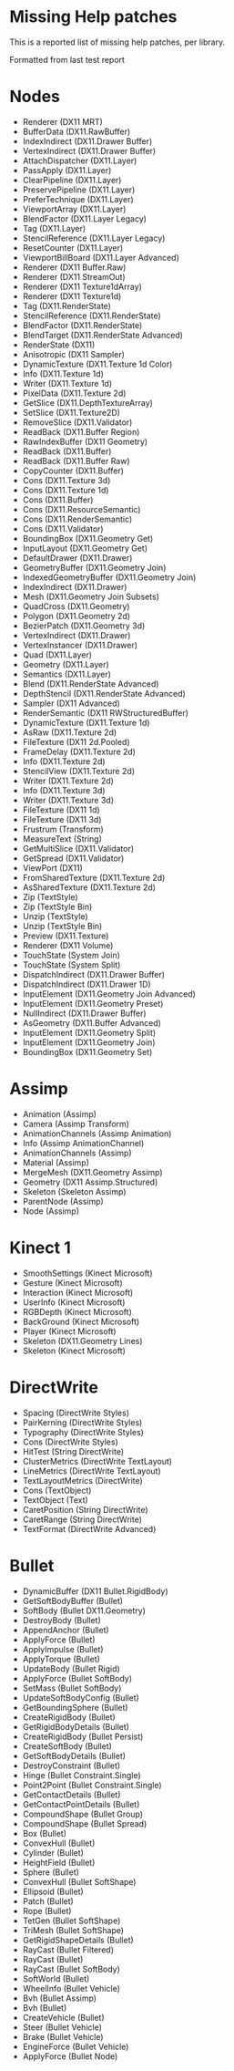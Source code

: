 Missing Help patches
=========

This is a reported list of missing help patches, per library.

Formatted from last test report

# Nodes
* Renderer (DX11 MRT)
* BufferData (DX11.RawBuffer)
* IndexIndirect (DX11.Drawer Buffer)
* VertexIndirect (DX11.Drawer Buffer)
* AttachDispatcher (DX11.Layer)
* PassApply (DX11.Layer)
* ClearPipeline (DX11.Layer)
* PreservePipeline (DX11.Layer)
* PreferTechnique (DX11.Layer)
* ViewportArray (DX11.Layer)
* BlendFactor (DX11.Layer Legacy)
* Tag (DX11.Layer)
* StencilReference (DX11.Layer Legacy)
* ResetCounter (DX11.Layer)
* ViewportBillBoard (DX11.Layer Advanced)
* Renderer (DX11 Buffer.Raw)
* Renderer (DX11 StreamOut)
* Renderer (DX11 Texture1dArray)
* Renderer (DX11 Texture1d)
* Tag (DX11.RenderState)
* StencilReference (DX11.RenderState)
* BlendFactor (DX11.RenderState)
* BlendTarget (DX11.RenderState Advanced)
* RenderState (DX11)
* Anisotropic (DX11 Sampler)
* DynamicTexture (DX11.Texture 1d Color)
* Info (DX11.Texture 1d)
* Writer (DX11.Texture 1d)
* PixelData (DX11.Texture 2d)
* GetSlice (DX11.DepthTextureArray)
* SetSlice (DX11.Texture2D)
* RemoveSlice (DX11.Validator)
* ReadBack (DX11.Buffer Region)
* RawIndexBuffer (DX11 Geometry)
* ReadBack (DX11.Buffer)
* ReadBack (DX11.Buffer Raw)
* CopyCounter (DX11.Buffer)
* Cons (DX11.Texture 3d)
* Cons (DX11.Texture 1d)
* Cons (DX11.Buffer)
* Cons (DX11.ResourceSemantic)
* Cons (DX11.RenderSemantic)
* Cons (DX11.Validator)
* BoundingBox (DX11.Geometry Get)
* InputLayout (DX11.Geometry Get)
* DefaultDrawer (DX11.Drawer)
* GeometryBuffer (DX11.Geometry Join)
* IndexedGeometryBuffer (DX11.Geometry Join)
* IndexIndirect (DX11.Drawer)
* Mesh (DX11.Geometry Join Subsets)
* QuadCross (DX11.Geometry)
* Polygon (DX11.Geometry 2d)
* BezierPatch (DX11.Geometry 3d)
* VertexIndirect (DX11.Drawer)
* VertexInstancer (DX11.Drawer)
* Quad (DX11.Layer)
* Geometry (DX11.Layer)
* Semantics (DX11.Layer)
* Blend (DX11.RenderState Advanced)
* DepthStencil (DX11.RenderState Advanced)
* Sampler (DX11 Advanced)
* RenderSemantic (DX11 RWStructuredBuffer)
* DynamicTexture (DX11.Texture 1d)
* AsRaw (DX11.Texture 2d)
* FileTexture (DX11 2d.Pooled)
* FrameDelay (DX11.Texture 2d)
* Info (DX11.Texture 2d)
* StencilView (DX11.Texture 2d)
* Writer (DX11.Texture 2d)
* Info (DX11.Texture 3d)
* Writer (DX11.Texture 3d)
* FileTexture (DX11 1d)
* FileTexture (DX11 3d)
* Frustrum (Transform)
* MeasureText (String)
* GetMultiSlice (DX11.Validator)
* GetSpread (DX11.Validator)
* ViewPort (DX11)
* FromSharedTexture (DX11.Texture 2d)
* AsSharedTexture (DX11.Texture 2d)
* Zip (TextStyle)
* Zip (TextStyle Bin)
* Unzip (TextStyle)
* Unzip (TextStyle Bin)
* Preview (DX11.Texture)
* Renderer (DX11 Volume)
* TouchState (System Join)
* TouchState (System Split)
* DispatchIndirect (DX11.Drawer Buffer)
* DispatchIndirect (DX11.Drawer 1D)
* InputElement (DX11.Geometry Join Advanced)
* InputElement (DX11.Geometry Preset)
* NullIndirect (DX11.Drawer Buffer)
* AsGeometry (DX11.Buffer Advanced)
* InputElement (DX11.Geometry Split)
* InputElement (DX11.Geometry Join)
* BoundingBox (DX11.Geometry Set)

# Assimp
* Animation (Assimp)
* Camera (Assimp Transform)
* AnimationChannels (Assimp Animation)
* Info (Assimp AnimationChannel)
* AnimationChannels (Assimp)
* Material (Assimp)
* MergeMesh (DX11.Geometry Assimp)
* Geometry (DX11 Assimp.Structured)
* Skeleton (Skeleton Assimp)
* ParentNode (Assimp)
* Node (Assimp)

# Kinect 1
* SmoothSettings (Kinect Microsoft)
* Gesture (Kinect Microsoft)
* Interaction (Kinect Microsoft)
* UserInfo (Kinect Microsoft)
* RGBDepth (Kinect Microsoft)
* BackGround (Kinect Microsoft)
* Player (Kinect Microsoft)
* Skeleton (DX11.Geometry Lines)
* Skeleton (Kinect Microsoft)

# DirectWrite
* Spacing (DirectWrite Styles)
* PairKerning (DirectWrite Styles)
* Typography (DirectWrite Styles)
* Cons (DirectWrite Styles)
* HitTest (String DirectWrite)
* ClusterMetrics (DirectWrite TextLayout)
* LineMetrics (DirectWrite TextLayout)
* TextLayoutMetrics (DirectWrite)
* Cons (TextObject)
* TextObject (Text)
* CaretPosition (String DirectWrite)
* CaretRange (String DirectWrite)
* TextFormat (DirectWrite Advanced)


# Bullet
* DynamicBuffer (DX11 Bullet.RigidBody)
* GetSoftBodyBuffer (Bullet)
* SoftBody (Bullet DX11.Geometry)
* DestroyBody (Bullet)
* AppendAnchor (Bullet)
* ApplyForce (Bullet)
* ApplyImpulse (Bullet)
* ApplyTorque (Bullet)
* UpdateBody (Bullet Rigid)
* ApplyForce (Bullet SoftBody)
* SetMass (Bullet SoftBody)
* UpdateSoftBodyConfig (Bullet)
* GetBoundingSphere (Bullet)
* CreateRigidBody (Bullet)
* GetRigidBodyDetails (Bullet)
* CreateRigidBody (Bullet Persist)
* CreateSoftBody (Bullet)
* GetSoftBodyDetails (Bullet)
* DestroyConstraint (Bullet)
* Hinge (Bullet Constraint.Single)
* Point2Point (Bullet Constraint.Single)
* GetContactDetails (Bullet)
* GetContactPointDetails (Bullet)
* CompoundShape (Bullet Group)
* CompoundShape (Bullet Spread)
* Box (Bullet)
* ConvexHull (Bullet)
* Cylinder (Bullet)
* HeightField (Bullet)
* Sphere (Bullet)
* ConvexHull (Bullet SoftShape)
* Ellipsoid (Bullet)
* Patch (Bullet)
* Rope (Bullet)
* TetGen (Bullet SoftShape)
* TriMesh (Bullet SoftShape)
* GetRigidShapeDetails (Bullet)
* RayCast (Bullet Filtered)
* RayCast (Bullet)
* RayCast (Bullet SoftBody)
* SoftWorld (Bullet)
* WheelInfo (Bullet Vehicle)
* Bvh (Bullet Assimp)
* Bvh (Bullet)
* CreateVehicle (Bullet)
* Steer (Bullet Vehicle)
* Brake (Bullet Vehicle)
* EngineForce (Bullet Vehicle)
* ApplyForce (Bullet Node)



